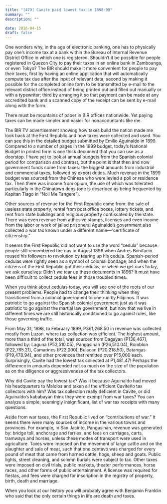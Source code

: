 ```yaml
---
title: "[479] Cavite paid lowest tax in 1898-99"
summary: ""
description: ""

date: 2016-04-15
draft: false
---
```



One wonders why, in the age of electronic banking, one has to physically pay one’s income tax at a bank within the Bureau of Internal Revenue District Office in which one is registered. Shouldn’t it be possible for people registered in Quezon City to pay their taxes in an online bank in Zamboanga, or even Tokyo? The BIR should make it more convenient for people to pay their taxes, first by having an online application that will automatically compute tax due after the input of relevant data; second by making it possible for the completed online form to be transmitted by e-mail to the relevant district office instead of being printed out and filled out manually or with a typewriter; third by arranging it so that payment can be made at any accredited bank and a scanned copy of the receipt can be sent by e-mail along with the form.

There must be mountains of paper in BIR offices nationwide. Yet paying taxes can be made simpler and easier for nonaccountants like me.

The BIR TV advertisement showing how taxes build the nation made me look back at the First Republic and how taxes were collected and used.  You can see this in the detailed budget submitted by Emilio Aguinaldo in 1899. Compared to a number of pages in the 1899 budget, today’s National Budget in printed form is one thick document that you can use as a doorstop. I have yet to look at annual budgets from the Spanish colonial period for comparison and contrast, but the point is that then and now government funds come from taxes: the biggest amounts from industrial and commercial taxes, followed by export duties. Much revenue in the 1899 budget was sourced from the Chinese who were levied a poll or residence tax. Then there was income from opium, the use of which was tolerated particularly in the Chinatown dens (one is described as being frequented by Kapitan Tiago in “Noli Me Tangere”).

Other sources of revenue for the First Republic came from: the sale of useless state property, rental from post office boxes, lottery tickets, and rent from state buildings and religious property confiscated by the state. There was even revenue from adhesive stamps, licenses and even income from the labor or work of jailed prisoners! Aguinaldo’s government also collected a war tax known under a different name—“certificate of citizenship.”

It seems the First Republic did not want to use the word “cedula” because people still remembered the day in August 1896 when Andres Bonifacio roused his followers to revolution by tearing up his cedula. Spanish-period cedulas were rightly seen as a symbol of colonial bondage, and when the citizens of the First Republic got their cedulas, or when we get ours today, we ask ourselves: Didn’t we tear up these documents in 1896? It must have been difficult to collect cedula fees in those troubled times.

When you think about cedulas today, you will see one of the roots of our present problems. People had to change their thinking when they transitioned from a colonial government to one run by Filipinos. It was patriotic to go against the Spanish colonial government just as it was patriotic to go against the martial law government, but now that we live in different times we are still historically conditioned to go against rules, like those governing traffic.

From May 31, 1898, to February 1899, P361,268.50 in revenue was collected mostly from Luzon, where tax collection was efficient. The highest amount, more than a third of the total, was sourced from Cagayan (P136,467), followed by: Laguna (P53,510.05), Pangasinan (P26,510.04), Romblon (P22,765.21), Camarines (P22,000), Bulacan (P20,218.50), Batangas (P19,478.94), and other provinces that remitted over P15,000 each. Surprisingly, Cavite had the lowest tax collected at P1,481.47! Perhaps the difference in amounts depended not so much on the size of the population as on the diligence or aggressiveness of the tax collectors.

Why did Cavite pay the lowest tax? Was it because Aguinaldo had moved his headquarters to Malolos and taken all the efficient Caviteño tax collectors with him? Was tax collection really deficient in Cavite, or did Aguinaldo’s kababayan think they were exempt from war taxes? You can analyze a simple, seemingly insignificant, list of war tax receipts with many questions.

Aside from war taxes, the First Republic lived on “contributions of war.” It seems there were many sources of income in the various towns and provinces. For example, in San Jacinto, Pangasinan, revenue was generated by: bridge toll, anchorage and ferries, and fees on carriages, carts, tramways and horses, unless these modes of transport were used in agriculture. Taxes were imposed on the movement of large cattle and on the slaughter and sale of meat, such that one centavo was charged for every pound of meat that came from horned cattle, hogs, sheep and goats. Public lights, street cleaning, and solemn burials were subject to tax. Other taxes were imposed on civil trials, public markets, theater performances, horse races, and other forms of public entertainment. A license was required for fiestas, and fees were charged for inscription in the registry of property, birth, death and marriage.

When you look at our history you will probably agree with Benjamin Franklin who said that the only certain things in life are death and taxes.
